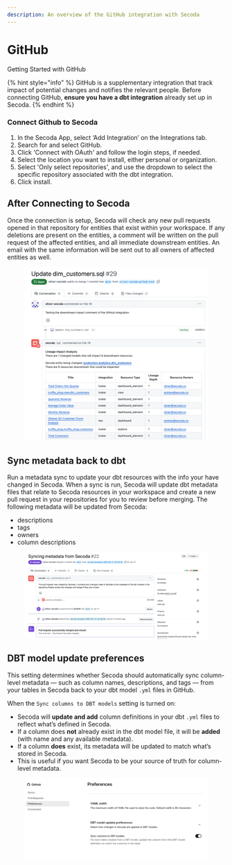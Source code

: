 ```yaml
---
description: An overview of the GitHub integration with Secoda
---
```


# GitHub

Getting Started with GitHub

{% hint style="info" %}
GitHub is a supplementary integration that track impact of potential changes and notifies the relevant people. Before connecting GitHub, **ensure you have a dbt integration** already set up in Secoda.
{% endhint %}

### Connect Github to Secoda

1. In the Secoda App, select ‘Add Integration’ on the Integrations tab.
2. Search for and select GitHub.
3. Click 'Connect with OAuth' and follow the login steps, if needed.
4. Select the location you want to install, either personal or organization.
5. Select 'Only select repositories', and use the dropdown to select the specific repository associated with the dbt integration.
6. Click install.

## After Connecting to Secoda

Once the connection is setup, Secoda will check any new pull requests opened in that repository for entities that exist within your workspace. If any deletions are present on the entities, a comment will be written on the pull request of the affected entities, and all immediate downstream entities. An email with the same information will be sent out to all owners of affected entities as well.

<figure><img src="../.gitbook/assets/image (95).png" alt=""><figcaption></figcaption></figure>

## Sync metadata back to dbt

Run a metadata sync to update your dbt resources with the info your have changed in Secoda. When a sync is run, Secoda will update dbt metadata files that relate to Secoda resources in your workspace and create a new pull request in your repositories for you to review before merging. The following metadata will be updated from Secoda:

* descriptions
* tags
* owners
* column descriptions

<figure><img src="../.gitbook/assets/image (96).png" alt=""><figcaption></figcaption></figure>

## DBT model update preferences

This setting determines whether Secoda should automatically sync column-level metadata — such as column names, descriptions, and tags — from your tables in Secoda back to your dbt model `.yml` files in GitHub.&#x20;

When the `Sync columns to DBT models` setting is turned on:

* Secoda will **update and add** column definitions in your dbt `.yml` files to reflect what’s defined in Secoda.
* If a column does **not** already exist in the dbt model file, it will be **added** (with name and any available metadata).
* If a column **does** exist, its metadata will be updated to match what’s stored in Secoda.
* This is useful if you want Secoda to be your source of truth for column-level metadata.

<figure><img src="../.gitbook/assets/image (100).png" alt=""><figcaption></figcaption></figure>
